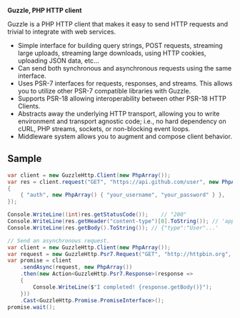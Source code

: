**Guzzle, PHP HTTP client**

Guzzle is a PHP HTTP client that makes it easy to send HTTP requests and
trivial to integrate with web services.

- Simple interface for building query strings, POST requests, streaming large
  uploads, streaming large downloads, using HTTP cookies, uploading JSON data,
  etc...
- Can send both synchronous and asynchronous requests using the same interface.
- Uses PSR-7 interfaces for requests, responses, and streams. This allows you
  to utilize other PSR-7 compatible libraries with Guzzle.
- Supports PSR-18 allowing interoperability between other PSR-18 HTTP Clients.
- Abstracts away the underlying HTTP transport, allowing you to write
  environment and transport agnostic code; i.e., no hard dependency on cURL,
  PHP streams, sockets, or non-blocking event loops.
- Middleware system allows you to augment and compose client behavior.

## Sample

```c#
var client = new GuzzleHttp.Client(new PhpArray());
var res = client.request("GET", "https://api.github.com/user", new PhpArray()
{
    { "auth", new PhpArray() { "your_username", "your_password" } },
});

Console.WriteLine((int)res.getStatusCode());    // "200"
Console.WriteLine(res.getHeader("content-type")[0].ToString()); // 'application/json; charset=utf8'
Console.WriteLine(res.getBody().ToString()); // {"type":"User"...'
```

```c#
// Send an asynchronous request.
var client = new GuzzleHttp.Client(new PhpArray());
var request = new GuzzleHttp.Psr7.Request("GET", "http://httpbin.org", new PhpArray());
var promise = client
    .sendAsync(request, new PhpArray())
    .then(new Action<GuzzleHttp.Psr7.Response>(response =>
    {
        Console.WriteLine($"I completed! {response.getBody()}");
    }))
    .Cast<GuzzleHttp.Promise.PromiseInterface>();
promise.wait();
```
